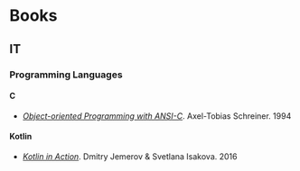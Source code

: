 # Books

## IT

### Programming Languages

#### C

- [*Object-oriented Programming with ANSI-C*](OOPC). Axel-Tobias Schreiner. 1994

#### Kotlin

- [*Kotlin in Action*](KotlinAction). Dmitry Jemerov & Svetlana Isakova. 2016
